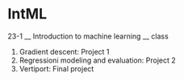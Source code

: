# IntML

23-1 __ Introduction to machine learning __ class
1. Gradient descent: Project 1
2. Regressioni modeling and evaluation: Project 2
3. Vertiport: Final project
